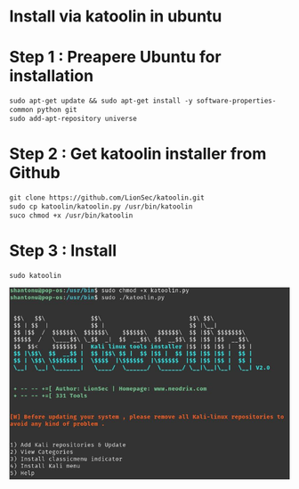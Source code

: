 # Install via katoolin in ubuntu

# Step 1 : Preapere Ubuntu for installation

    sudo apt-get update && sudo apt-get install -y software-properties-common python git
    sudo add-apt-repository universe

# Step 2 : Get katoolin installer from Github

    git clone https://github.com/LionSec/katoolin.git
    sudo cp katoolin/katoolin.py /usr/bin/katoolin
    suco chmod +x /usr/bin/katoolin
# Step 3 : Install 

    sudo katoolin

![First Menu to choose](katoolin-1.JPG)
